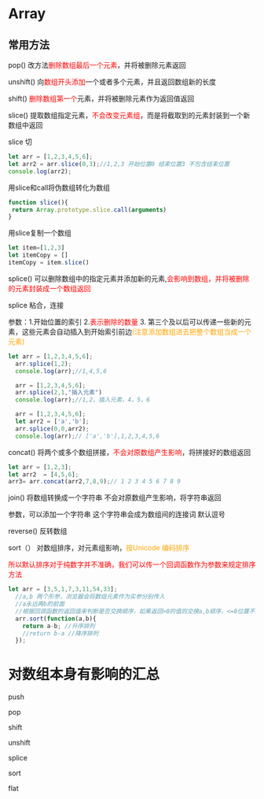 # Array

## 常用方法

 

pop() 改方法<font color='red'>删除数组最后一个元素</font>，并将被删除元素返回

 unshift() 向<font color='red'>数组开头添加</font>一个或者多个元素，并且返回数组新的长度

shift() <font color='red'>删除数组第一个</font>元素，并将被删除元素作为返回值返回

slice() 提取数组指定元素，<font color='red'>不会改变元素组</font>，而是将截取到的元素封装到一个新数组中返回

slice 切

```javascript
let arr = [1,2,3,4,5,6];
let arr2 = arr.slice(0,3);//1,2,3 开始位置0 结束位置3 不包含结束位置
console.log(arr2);
```

用slice和call将伪数组转化为数组

```js
function slice(){
 return Array.prototype.slice.call(arguments)
}
```

用slice复制一个数组

```js
let item=[1,2,3]
let itemCopy = []
itemCopy = item.slice()
```



splice() 可以删除数组中的指定元素并添加新的元素,<font color='red'>会影响到数组，并将被删除的元素封装成一个数组返回</font>

splice 粘合，连接

参数：1.开始位置的索引 2.<font color='red'>表示删除的数量</font> 3. 第三个及以后可以传递一些新的元素，这些元素会自动插入到开始索引前边<font color='orange'>(注意添加数组进去把整个数组当成一个元素)</font>

```js
let arr = [1,2,3,4,5,6];
  arr.splice(1,2);
  console.log(arr);//1,4,5,6

  arr = [1,2,3,4,5,6];
  arr.splice(2,1,"插入元素")
  console.log(arr);//1,2，插入元素，4，5，6

  arr = [1,2,3,4,5,6];
  let arr2 = ['a','b'];
  arr.splice(0,0,arr2);
  console.log(arr);// ['a','b'],1,2,3,4,5,6
```

concat() 将两个或多个数组拼接，<font color='red'>不会对原数组产生影响</font>，将拼接好的数组返回

```js
let arr = [1,2,3];
let arr2  = [4,5,6];
arr3= arr.concat(arr2,7,8,9);// 1 2 3 4 5 6 7 8 9 
```

join() 将数组转换成一个字符串 不会对原数组产生影响，将字符串返回

参数，可以添加一个字符串 这个字符串会成为数组间的连接词 默认逗号

 reverse() 反转数组

 sort（） 对数组排序，对元素组影响，<font color='orange'>按Unicode 编码排序</font>

<font color='red'>所以默认排序对于纯数字并不准确，我们可以传一个回调函数作为参数来规定排序方法</font>

```js
let arr = [3,5,1,7,3,11,54,33];
  //a,b 两个形参，浏览器会将数组元素作为实参分别传入
  //a永远再b的前面
  //根据回调函数的返回值来判断是否交换顺序，如果返回>0的值则交换a,b顺序，<=0位置不变
  arr.sort(function(a,b){
    return a-b; //升序排列
    //return b-a //降序排列
  }); 
```



# 对数组本身有影响的汇总

push

pop

shift

unshift

splice

sort

flat



